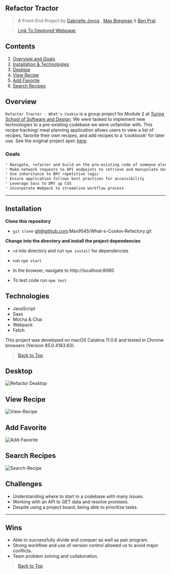 
##   Refactor Tractor
> A Front-End Project by  [Gabrielle Joyce](https://github.com/gaj23) , [Max Bregman](https://github.com/Max9545) & [Ben Prat](https://github.com/benjaminprat)

> [Link To Deployed Webpage](https://max9545.github.io/What-s-Cookin-Refactory/)

## Contents
1. [Overview and Goals](#overview)
2. [ Installation & Technologies](#installation)
3. [Desktop ](#desktop)
4. [View Recipe](#view-recipe)
5. [Add Favorite](#add-favorite)
6. [Search Recipes ](#search-recipes)


## Overview 

`Refactor Tractor - What's Cookin` is a group project for Module 2 at [Turing School of Software and Design](https://turing.io/). We were tasked to implement new technologies to a pre-existing codebase we were unfamiliar with.  This recipe tracking/ meal planning application allows users to view a list of recipes, favorite their own recipes, and add recipes to a 'cookbook' for later use. See the original project spec [here](https://frontend.turing.io/projects/whats-cookin.html).



### Goals

``` Markdown
* Navigate, refactor and build on the pre-existing code of someone else. 
* Make network requests to API endpoints to retrieve and manipulate data
* Use inheritance to DRY repetitive logic
* Ensure application follows best practices for accessibility
* Leverage Sass to DRY up CSS
* Incorporate Webpack to streamline workflow process


```

---
 ## Installation
**Clone this repository**
* `git clone`   git@github.com:Max9545/What-s-Cookin-Refactory.git

**Change into the directory and install the project dependencies**

* `cd` into directory and run `npm install` for dependencies

* run  `npm start`

* In the browser, navigate to http://localhost:8080
* To test code run `npm test`


 ## Technologies

  - JavaScript
  - Sass
  - Mocha & Chai
  - Webpack
  - Fetch

  
  This project was developed on macOS Catalina 11.0.6 and tested in Chrome browsers (Version 85.0.4183.83).



 >[Back to Top](#whats-cookin)

## Desktop 

![Refactor Desktop ](https://media.giphy.com/media/ajLfELnjltLKB4NVdZ/giphy.gif "Desktop")

## View Recipe
![View-Recipe ](https://media.giphy.com/media/LVN5s70HOau4aJhqiH/giphy.gif "View-Recipe")



## Add Favorite

![Add-Favorite](https://media.giphy.com/media/wc85S8bVyZ37j27Yt0/giphy.gif "Add-Favorite")


## Search Recipes 
![Search-Recipe](https://media.giphy.com/media/lC0B8oekHACGpqPqGB/giphy.gif "Search-Recipe")

 ## Challenges  
 
 + Understanding where to start in a codebase with many issues.
 + Working with an API to GET data and resolve promises.
+ Despite using a project board, being able to prioritize tasks. 

---
 ## Wins
 
  + Able to successfully divide and conquer as well as pair program.
  + Strong workflow and use of version control allowed us to avoid major conflicts.
  + Team problem solving and collaboration.
  
  

  
  
>[Back to Top](#refactor-tractor)


